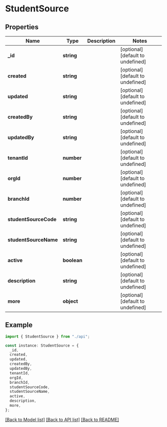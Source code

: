 # StudentSource

## Properties

| Name                  | Type        | Description | Notes                             |
| --------------------- | ----------- | ----------- | --------------------------------- |
| **\_id**              | **string**  |             | [optional] [default to undefined] |
| **created**           | **string**  |             | [optional] [default to undefined] |
| **updated**           | **string**  |             | [optional] [default to undefined] |
| **createdBy**         | **string**  |             | [optional] [default to undefined] |
| **updatedBy**         | **string**  |             | [optional] [default to undefined] |
| **tenantId**          | **number**  |             | [optional] [default to undefined] |
| **orgId**             | **number**  |             | [optional] [default to undefined] |
| **branchId**          | **number**  |             | [optional] [default to undefined] |
| **studentSourceCode** | **string**  |             | [optional] [default to undefined] |
| **studentSourceName** | **string**  |             | [optional] [default to undefined] |
| **active**            | **boolean** |             | [optional] [default to undefined] |
| **description**       | **string**  |             | [optional] [default to undefined] |
| **more**              | **object**  |             | [optional] [default to undefined] |

## Example

```typescript
import { StudentSource } from "./api";

const instance: StudentSource = {
  _id,
  created,
  updated,
  createdBy,
  updatedBy,
  tenantId,
  orgId,
  branchId,
  studentSourceCode,
  studentSourceName,
  active,
  description,
  more,
};
```

[[Back to Model list]](../README.md#documentation-for-models) [[Back to API list]](../README.md#documentation-for-api-endpoints) [[Back to README]](../README.md)
